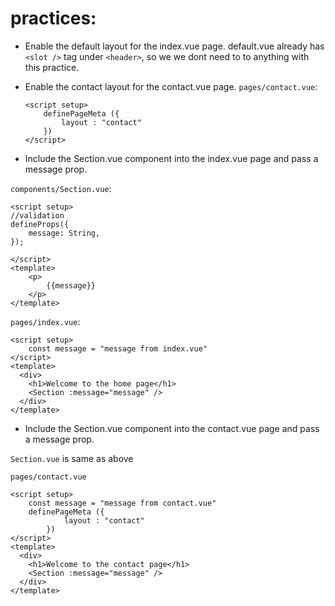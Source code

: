 # practices:

* Enable the default layout for the index.vue page.
    default.vue already has  `<slot />` tag under `<header>`, so we we dont need to to anything with this practice.
    
* Enable the contact layout for the contact.vue page.
    `pages/contact.vue`:
    ```vue
    <script setup>
        definePageMeta ({
            layout : "contact"
        })
    </script>
    ```

* Include the Section.vue component into the index.vue page and pass a message prop. 

`components/Section.vue`:
```vue
<script setup>
//validation
defineProps({
	message: String,
});

</script>
<template>
	<p>
		{{message}}
	</p>
</template>
```

`pages/index.vue`:
```vue
<script setup>
    const message = "message from index.vue"
</script>
<template>
  <div>
    <h1>Welcome to the home page</h1>
    <Section :message="message" />
  </div>
</template>
```

* Include the Section.vue component into the contact.vue page and pass a message prop.

`Section.vue` is same as above

`pages/contact.vue`

```vue
<script setup>
    const message = "message from contact.vue"
    definePageMeta ({
            layout : "contact"
        })
</script>
<template>
  <div>
    <h1>Welcome to the contact page</h1>
    <Section :message="message" />
  </div>
</template>
```